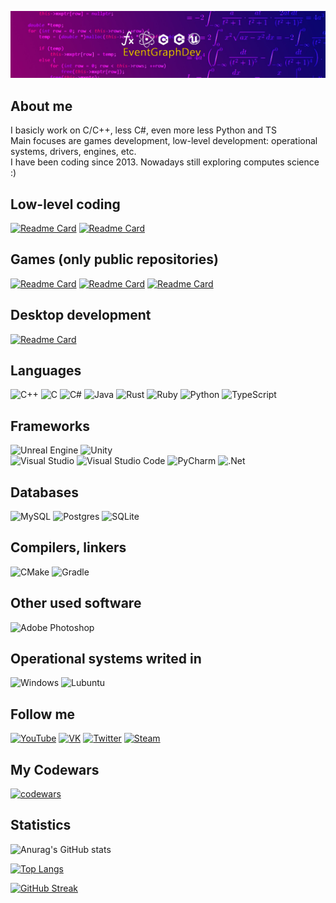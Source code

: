 [![Header](https://github.com/Ivanplat/Ivanplat/blob/main/assets/channels4_banner.jpg)](https://www.youtube.com/channel/UC-_xuBymQHCMbVaQP7_kj9g)  

## About me    
I basicly work on C/C++, less C#, even more less Python and TS  
Main focuses are games development, low-level development: operational systems, drivers, engines, etc.  
I have been coding since 2013. Nowadays still exploring computes science :)  

## Low-level coding    

[![Readme Card](https://github-readme-stats.vercel.app/api/pin/?username=Ivanplat&repo=SFMLEngine)](https://github.com/Ivanplat/SFMLEngine)
[![Readme Card](https://github-readme-stats.vercel.app/api/pin/?username=Ivanplat&repo=My-Operational-System)](https://github.com/Ivanplat/My-Operational-System)

## Games (only public repositories)  

[![Readme Card](https://github-readme-stats.vercel.app/api/pin/?username=Ivanplat&repo=PlatformerGame)](https://github.com/Ivanplat/PlatformerGame)
[![Readme Card](https://github-readme-stats.vercel.app/api/pin/?username=Ivanplat&repo=ShooterProject)](https://github.com/Ivanplat/ShooterProject)
[![Readme Card](https://github-readme-stats.vercel.app/api/pin/?username=Ivanplat&repo=ShooterProjectUnity)](https://github.com/Ivanplat/ShooterProjectUnity)

## Desktop development  

[![Readme Card](https://github-readme-stats.vercel.app/api/pin/?username=Ivanplat&repo=My-Files-Controll-System)](https://github.com/Ivanplat/My-Files-Controll-System)

## Languages  

![C++](https://img.shields.io/badge/c++-%2300599C.svg?style=for-the-badge&logo=c%2B%2B&logoColor=white)
![C](https://img.shields.io/badge/c-%2300599C.svg?style=for-the-badge&logo=c&logoColor=white)
![C#](https://img.shields.io/badge/c%23-%23239120.svg?style=for-the-badge&logo=c-sharp&logoColor=white)
![Java](https://img.shields.io/badge/java-%23ED8B00.svg?style=for-the-badge&logo=java&logoColor=white)
![Rust](https://img.shields.io/badge/rust-%23000000.svg?style=for-the-badge&logo=rust&logoColor=white)
![Ruby](https://img.shields.io/badge/ruby-%23CC342D.svg?style=for-the-badge&logo=ruby&logoColor=white)
![Python](https://img.shields.io/badge/python-3670A0?style=for-the-badge&logo=python&logoColor=ffdd54)
![TypeScript](https://img.shields.io/badge/typescript-%23007ACC.svg?style=for-the-badge&logo=typescript&logoColor=white)


## Frameworks  
![Unreal Engine](https://img.shields.io/badge/unrealengine-%23313131.svg?style=for-the-badge&logo=unrealengine&logoColor=white)
![Unity](https://img.shields.io/badge/unity-%23000000.svg?style=for-the-badge&logo=unity&logoColor=white)  
![Visual Studio](https://img.shields.io/badge/Visual%20Studio-5C2D91.svg?style=for-the-badge&logo=visual-studio&logoColor=white)
![Visual Studio Code](https://img.shields.io/badge/Visual%20Studio%20Code-0078d7.svg?style=for-the-badge&logo=visual-studio-code&logoColor=white)
![PyCharm](https://img.shields.io/badge/pycharm-143?style=for-the-badge&logo=pycharm&logoColor=black&color=black&labelColor=green)
![.Net](https://img.shields.io/badge/.NET-5C2D91?style=for-the-badge&logo=.net&logoColor=white)

## Databases  
![MySQL](https://img.shields.io/badge/mysql-%2300f.svg?style=for-the-badge&logo=mysql&logoColor=white)
![Postgres](https://img.shields.io/badge/postgres-%23316192.svg?style=for-the-badge&logo=postgresql&logoColor=white)
![SQLite](https://img.shields.io/badge/sqlite-%2307405e.svg?style=for-the-badge&logo=sqlite&logoColor=white)


## Compilers, linkers  
![CMake](https://img.shields.io/badge/CMake-%23008FBA.svg?style=for-the-badge&logo=cmake&logoColor=white)
![Gradle](https://img.shields.io/badge/Gradle-02303A.svg?style=for-the-badge&logo=Gradle&logoColor=white)



## Other used software  
![Adobe Photoshop](https://img.shields.io/badge/adobe%20photoshop-%2331A8FF.svg?style=for-the-badge&logo=adobe%20photoshop&logoColor=white)

## Operational systems writed in  
![Windows](https://img.shields.io/badge/Windows-0078D6?style=for-the-badge&logo=windows&logoColor=white)
![Lubuntu](https://img.shields.io/badge/-Lubuntu-%230065C2?style=for-the-badge&logo=lubuntu&logoColor=white)


## Follow me 

[![YouTube](https://img.shields.io/badge/-YouTube-090909?style=for-the-badge&logo=YouTube&logoColor=FF0000)](https://www.youtube.com/channel/UC-_xuBymQHCMbVaQP7_kj9g)
[![VK](https://img.shields.io/badge/-VK-090909?style=for-the-badge&logo=appveyor&logo=Vk&logoColor=blue)](https://vk.com/id445781020)
[![Twitter](https://img.shields.io/badge/-Twitter-090909?style=for-the-badge&logo=Twitter)](https://twitter.com/EventGra)
[![Steam](https://img.shields.io/badge/-Steam-090909?style=for-the-badge&logo=Steam)](https://store.steampowered.com/franchise/EventGraphDev)


## My Codewars  

[![codewars](https://www.codewars.com/users/eventgraph/badges/large)](https://www.codewars.com/users/eventgraph)


## Statistics

![Anurag's GitHub stats](https://github-readme-stats.vercel.app/api?username=Ivanplat&count_private=true&theme=dark)

[![Top Langs](https://github-readme-stats.vercel.app/api/top-langs/?username=Ivanplat&layout=compact&theme=dark)](https://github.com/anuraghazra/github-readme-stats)

[![GitHub Streak](https://github-readme-streak-stats.herokuapp.com/?user=Ivanplat&theme=dark)](https://git.io/streak-stats)